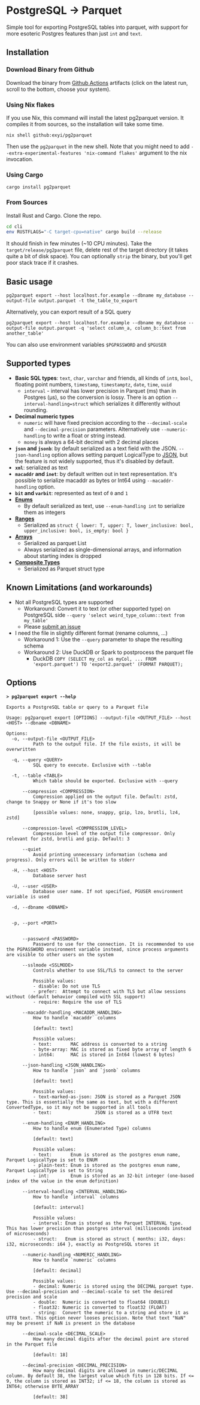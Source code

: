 # PostgreSQL -> Parquet

Simple tool for exporting PostgreSQL tables into parquet, with support for more esoteric Postgres features than just `int` and `text`.

## Installation

### Download Binary from Github

Download the binary from [Github Actions](https://github.com/exyi/pg2parquet/actions/workflows/build.yml?query=branch%3Amain) artifacts (click on the latest run, scroll to the bottom, choose your system).

### Using Nix flakes

If you use Nix, this command will install the latest pg2parquet version. It compiles it from sources, so the installation will take some time.

```
nix shell github:exyi/pg2parquet
```

Then use the `pg2parquet` in the new shell. Note that you might need to add `--extra-experimental-features 'nix-command flakes'` argument to the nix invocation.

### Using Cargo

```
cargo install pg2parquet
```

### From Sources

Install Rust and Cargo. Clone the repo.

```bash
cd cli
env RUSTFLAGS="-C target-cpu=native" cargo build --release
```

It should finish in few minutes (~10 CPU minutes). Take the `target/release/pg2parquet` file, delete rest of the target directory (it takes quite a bit of disk space). You can optionally `strip` the binary, but you'll get poor stack trace if it crashes.

## Basic usage

```
pg2parquet export --host localhost.for.example --dbname my_database --output-file output.parquet -t the_table_to_export
```

Alternatively, you can export result of a SQL query

```
pg2parquet export --host localhost.for.example --dbname my_database --output-file output.parquet -q 'select column_a, column_b::text from another_table'
```

You can also use environment variables `$PGPASSWORD` and `$PGUSER`

## Supported types

* **Basic SQL types**: `text`, `char`, `varchar` and friends, all kinds of `int`s, `bool`, floating point numbers, `timestamp`, `timestamptz`, `date`, `time`, `uuid`
  * `interval` - interval has lower precision in Parquet (ms) than in Postgres (µs), so the conversion is lossy. There is an option `--interval-handling=struct` which serializes it differently without rounding.
* **Decimal numeric types**
	* `numeric` will have fixed precision according to the `--decimal-scale` and `--decimal-precision` parameters. Alternatively use `--numeric-handling` to write a float or string instead.
	* `money` is always a 64-bit decimal with 2 decimal places
* **`json` and `jsonb`**: by default serialized as a text field with the JSON. `--json-handling` option allows setting parquet LogicalType to [JSON](https://github.com/apache/parquet-format/blob/master/LogicalTypes.md#json), but the feature is not widely supported, thus it's disabled by default.
* **`xml`**: serialized as text
* **`macaddr` and `inet`**: by default written out in text representation. It's possible to serialize macaddr as bytes or Int64 using `--macaddr-handling` option.
* **`bit` and `varbit`**: represented as text of `0` and `1`
* **[Enums](https://www.postgresql.org/docs/current/datatype-enum.html)**
	* By default serialized as text, use `--enum-handling int` to serialize them as integers
* **[Ranges](https://www.postgresql.org/docs/current/rangetypes.html)**
	- Serialized as `struct { lower: T, upper: T, lower_inclusive: bool, upper_inclusive: bool, is_empty: bool }`
* **[Arrays](https://www.postgresql.org/docs/current/arrays.html)**
	- Serialized as parquet List
	- Always serialized as single-dimensional arrays, and information about starting index is dropped
* **[Composite Types](https://www.postgresql.org/docs/current/rowtypes.html)**
	- Serialized as Parquet struct type

## Known Limitations (and workarounds)

* Not all PostgreSQL types are supported
	* Workaround: Convert it to text (or other supported type) on PostgreSQL side `--query 'select weird_type_column::text from my_table'`
	* Please [submit an issue](https://github.com/exyi/pg2parquet/issues/new)
* I need the file in slightly different format (rename columns, ...)
	* Workaround 1: Use the `--query` parameter to shape the resulting schema
	* Workaround 2: Use DuckDB or Spark to postprocess the parquet file
		- DuckDB `COPY (SELECT my_col as myCol, ... FROM 'export.parquet') TO 'export2.parquet' (FORMAT PARQUET);`


## Options

**`> pg2parquet export --help`**

```
Exports a PostgreSQL table or query to a Parquet file

Usage: pg2parquet export [OPTIONS] --output-file <OUTPUT_FILE> --host <HOST> --dbname <DBNAME>

Options:
  -o, --output-file <OUTPUT_FILE>
          Path to the output file. If the file exists, it will be overwritten

  -q, --query <QUERY>
          SQL query to execute. Exclusive with --table

  -t, --table <TABLE>
          Which table should be exported. Exclusive with --query

      --compression <COMPRESSION>
          Compression applied on the output file. Default: zstd, change to Snappy or None if it's too slow
          
          [possible values: none, snappy, gzip, lzo, brotli, lz4, zstd]

      --compression-level <COMPRESSION_LEVEL>
          Compression level of the output file compressor. Only relevant for zstd, brotli and gzip. Default: 3

      --quiet
          Avoid printing unnecessary information (schema and progress). Only errors will be written to stderr

  -H, --host <HOST>
          Database server host

  -U, --user <USER>
          Database user name. If not specified, PGUSER environment variable is used

  -d, --dbname <DBNAME>
          

  -p, --port <PORT>
          

      --password <PASSWORD>
          Password to use for the connection. It is recommended to use the PGPASSWORD environment variable instead, since process arguments are visible to other users on the system

      --sslmode <SSLMODE>
          Controls whether to use SSL/TLS to connect to the server

          Possible values:
          - disable: Do not use TLS
          - prefer:  Attempt to connect with TLS but allow sessions without (default behavior compiled with SSL support)
          - require: Require the use of TLS

      --macaddr-handling <MACADDR_HANDLING>
          How to handle `macaddr` columns
          
          [default: text]

          Possible values:
          - text:       MAC address is converted to a string
          - byte-array: MAC is stored as fixed byte array of length 6
          - int64:      MAC is stored in Int64 (lowest 6 bytes)

      --json-handling <JSON_HANDLING>
          How to handle `json` and `jsonb` columns
          
          [default: text]

          Possible values:
          - text-marked-as-json: JSON is stored as a Parquet JSON type. This is essentially the same as text, but with a different ConvertedType, so it may not be supported in all tools
          - text:                JSON is stored as a UTF8 text

      --enum-handling <ENUM_HANDLING>
          How to handle enum (Enumerated Type) columns
          
          [default: text]

          Possible values:
          - text:       Enum is stored as the postgres enum name, Parquet LogicalType is set to ENUM
          - plain-text: Enum is stored as the postgres enum name, Parquet LogicalType is set to String
          - int:        Enum is stored as an 32-bit integer (one-based index of the value in the enum definition)

      --interval-handling <INTERVAL_HANDLING>
          How to handle `interval` columns
          
          [default: interval]

          Possible values:
          - interval: Enum is stored as the Parquet INTERVAL type. This has lower precision than postgres interval (milliseconds instead of microseconds)
          - struct:   Enum is stored as struct { months: i32, days: i32, microseconds: i64 }, exactly as PostgreSQL stores it

      --numeric-handling <NUMERIC_HANDLING>
          How to handle `numeric` columns
          
          [default: decimal]

          Possible values:
          - decimal: Numeric is stored using the DECIMAL parquet type. Use --decimal-precision and --decimal-scale to set the desired precision and scale
          - double:  Numeric is converted to float64 (DOUBLE)
          - float32: Numeric is converted to float32 (FLOAT)
          - string:  Convert the numeric to a string and store it as UTF8 text. This option never looses precision. Note that text "NaN" may be present if NaN is present in the database

      --decimal-scale <DECIMAL_SCALE>
          How many decimal digits after the decimal point are stored in the Parquet file
          
          [default: 18]

      --decimal-precision <DECIMAL_PRECISION>
          How many decimal digits are allowed in numeric/DECIMAL column. By default 38, the largest value which fits in 128 bits. If <= 9, the column is stored as INT32; if <= 18, the column is stored as INT64; otherwise BYTE_ARRAY
          
          [default: 38]
```
